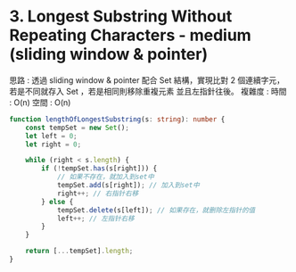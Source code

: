 # 3. Longest Substring Without Repeating Characters - medium (sliding window & pointer)

思路 : 透過 sliding window & pointer 配合 Set 結構，實現比對 2 個連續字元，若是不同就存入 Set ，若是相同則移除重複元素 並且左指針往後。
複雜度 :
時間 : O(n)
空間 : O(n)

```ts
function lengthOfLongestSubstring(s: string): number {
    const tempSet = new Set();
    let left = 0;
    let right = 0;

    while (right < s.length) {
        if (!tempSet.has(s[right])) {
            // 如果不存在，就加入到set中
            tempSet.add(s[right]); // 加入到set中
            right++; // 右指针右移
        } else {
            tempSet.delete(s[left]); // 如果存在，就删除左指针的值
            left++; // 左指针右移
        }
    }

    return [...tempSet].length;
}
```
